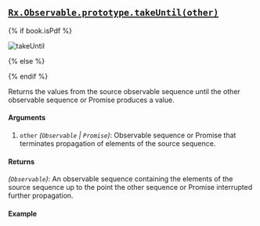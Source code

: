 ## [`Rx.Observable.prototype.takeUntil(other)`](https://github.com/Reactive-Extensions/RxJS/blob/master/src/core/linq/observable/takeuntil.js)

{% if book.isPdf %}

![takeUntil](http://reactivex.io/documentation/operators/images/takeUntil.png)

{% else %}

<rx-marbles key="takeUntil"></rx-marbles>

{% endif %}

Returns the values from the source observable sequence until the other observable sequence or Promise produces a value.

#### Arguments
1. `other` *(`Observable` | `Promise`)*: Observable sequence or Promise that terminates propagation of elements of the source sequence.

#### Returns
*(`Observable`)*: An observable sequence containing the elements of the source sequence up to the point the other sequence or Promise interrupted further propagation.    

#### Example

[](http://jsbin.com/zahor/1/embed?js,console)
